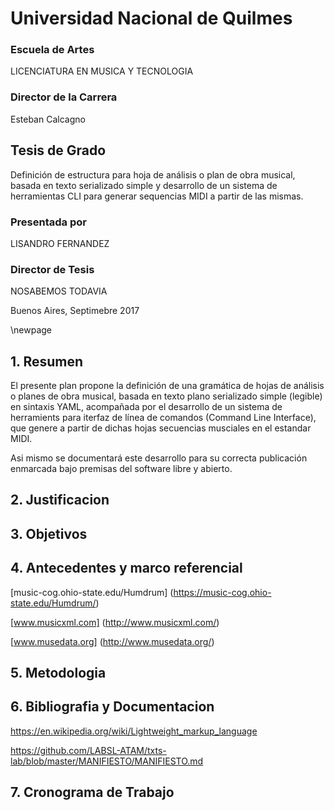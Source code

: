 # Universidad Nacional de Quilmes
### Escuela de Artes
LICENCIATURA EN MUSICA Y TECNOLOGIA

### Director de la Carrera   
Esteban Calcagno

## Tesis de Grado
Definición de estructura para hoja de análisis o plan de obra musical, 
basada en texto serializado simple y desarrollo de un sistema de herramientas CLI 
para generar sequencias MIDI a partir de las mismas. 

### Presentada por
LISANDRO FERNANDEZ

### Director de Tesis
NOSABEMOS TODAVIA

Buenos Aires, Septimebre 2017

\newpage

## 1. Resumen
El presente plan propone la definición de una gramática de hojas de análisis o 
planes de obra musical, basada en texto plano serializado simple (legible) 
en sintaxis YAML, acompañada por el desarrollo de un sistema de herramients 
para iterfaz de línea de comandos (Command Line Interface), que genere a partir de dichas
hojas secuencias musciales en el estandar MIDI. 

Asi mismo se documentará este desarrollo para su correcta publicación 
enmarcada bajo premisas del software libre y abierto. 

## 2. Justificacion

## 3. Objetivos

## 4. Antecedentes y marco referencial
[music-cog.ohio-state.edu/Humdrum] (https://music-cog.ohio-state.edu/Humdrum/)

[www.musicxml.com] (http://www.musicxml.com/)

[www.musedata.org] (http://www.musedata.org/)


## 5. Metodologia

## 6. Bibliografia y Documentacion

https://en.wikipedia.org/wiki/Lightweight_markup_language

https://github.com/LABSL-ATAM/txts-lab/blob/master/MANIFIESTO/MANIFIESTO.md

## 7. Cronograma de Trabajo
  
